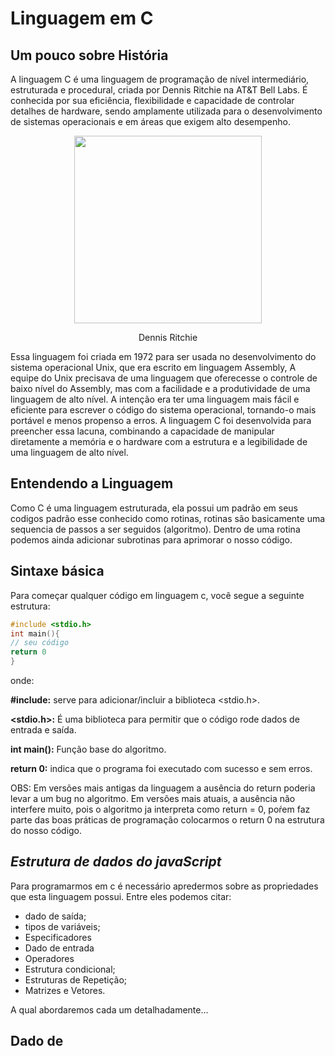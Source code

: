 


# Linguagem em C


## Um pouco sobre História   
A linguagem C é uma linguagem de programação de nível intermediário, estruturada e procedural, criada por Dennis Ritchie na AT&T Bell Labs. É conhecida por sua eficiência, flexibilidade e capacidade de controlar detalhes de hardware, sendo amplamente utilizada para o desenvolvimento de sistemas operacionais e em áreas que exigem alto desempenho. 


<div align="center">
   
<img src="https://i.pinimg.com/736x/66/07/a8/6607a8f75cf52a183e9c56693793d9ee.jpg" width="300">

Dennis Ritchie

</div align="center">

Essa linguagem foi criada  em 1972 para ser usada no desenvolvimento do sistema operacional Unix, que era escrito em linguagem Assembly, A equipe do Unix precisava de uma linguagem que oferecesse o controle de baixo nível do Assembly, mas com a facilidade e a produtividade de uma linguagem de alto nível. A intenção era ter uma linguagem mais fácil e eficiente para escrever o código do sistema operacional, tornando-o mais portável e menos propenso a erros. A linguagem C foi desenvolvida para preencher essa lacuna, combinando a capacidade de manipular diretamente a memória e o hardware com a estrutura e a legibilidade de uma linguagem de alto nível. 

## Entendendo a Linguagem
Como C é uma linguagem estruturada, ela possui um padrão em seus codigos padrão esse conhecido como rotinas, rotinas são basicamente uma sequencia de passos a ser seguidos (algoritmo). Dentro de uma rotina podemos ainda adicionar subrotinas para aprimorar o nosso código.

## Sintaxe básica
Para começar qualquer código em linguagem c, você segue a seguinte estrutura:
```c
#include <stdio.h>
int main(){
// seu código
return 0 
}

```
onde:

**#include:** serve para adicionar/incluir a biblioteca <stdio.h>.

**<stdio.h>:** É uma biblioteca para permitir que o código rode dados de entrada e saída.

**int main():** Função base do algoritmo.

**return 0:** indica que o programa foi executado com sucesso e sem erros.

OBS: Em versões mais antigas da linguagem a ausência do return poderia levar a um bug no algoritmo. Em versões mais atuais, a ausência não interfere muito, pois o algoritmo ja interpreta como return = 0, poŕem faz parte das boas práticas de programação colocarmos o return 0 na estrutura do nosso código.

## *Estrutura de dados do javaScript*

Para programarmos em c é necessário apredermos sobre as propriedades que esta linguagem possui. Entre eles podemos citar:
- dado de saída;
- tipos de variáveis;
- Especificadores
- Dado de entrada
- Operadores
- Estrutura condicional;
- Estruturas de Repetição;
- Matrizes e Vetores.

A qual abordaremos cada um detalhadamente...

## Dado de 

   





